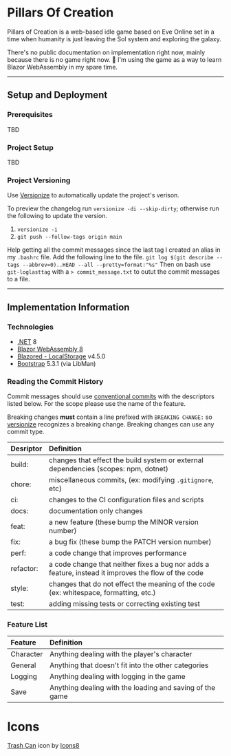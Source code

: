 # Pillars Of Creation
Pillars of Creation is a web-based idle game based on Eve Online set in a time when humanity is just leaving the Sol system and exploring the galaxy.

There's no public documentation on implementation right now, mainly because there is no game right now. 🙂  I'm using the game as a way to learn Blazor WebAssembly in my spare time.

---

## Setup and Deployment
### Prerequisites
TBD

### Project Setup
TBD

### Project Versioning
Use [Versionize](https://www.nuget.org/packages/Versionize/) to automatically update the project's verison.

To preview the changelog run `versionize -di --skip-dirty`; otherwise run the following to update the version.

1. `versionize -i`  
1. `git push --follow-tags origin main`

Help getting all the commit messages since the last tag I created an alias in my `.bashrc` file.  Add the following line to the file.
`git log $(git describe --tags --abbrev=0)..HEAD --all --pretty=format:"%s"`
Then on bash use `git-loglasttag` with a `> commit_message.txt` to outut the commit messages to a file.

---

## Implementation Information
### Technologies
* [.NET](https://dotnet.microsoft.com) 8
* [Blazor WebAssembly 8](https://docs.microsoft.com/en-us/aspnet/core/blazor/?view=aspnetcore-8.0)
* [Blazored - LocalStorage](https://www.nuget.org/packages/Blazored.LocalStorage/) v4.5.0
* [Bootstrap](https://getbootstrap.com) 5.3.1 (via LibMan)

### Reading the Commit History
Commit messages should use [conventional commits](https://www.conventionalcommits.org/en/v1.0.0/) with the descriptors listed below.  For the scope please use the name of the feature.

Breaking changes **must** contain a line prefixed with `BREAKING CHANGE:` so [versionize](https://www.nuget.org/packages/Versionize/) recognizes a breaking change.  Breaking changes can use any commit type.

| Desriptor | Definition                                                                                          |
| :-------- | :-------------------------------------------------------------------------------------------------- |
| build:    | changes that effect the build system or external dependencies (scopes: npm, dotnet)                 |
| chore:    | miscellaneous commits, (ex: modifying `.gitignore`, etc)                                            |
| ci:       | changes to the CI configuration files and scripts                                                   |
| docs:     | documentation only changes                                                                          |
| feat:     | a new feature (these bump the MINOR version number)                                                 |
| fix:      | a bug fix (these bump the PATCH version number)                                                     |
| perf:     | a code change that improves performance                                                             |
| refactor: | a code change that neither fixes a bug nor adds a feature, instead it improves the flow of the code |
| style:    | changes that do not effect the meaning of the code (ex: whitespace, formatting, etc.)               |
| test:     | adding missing tests or correcting existing test                                                    |

### Feature List

| Feature   | Definition                                               |
| :------   | :------------------------------------------------------- |
| Character | Anything dealing with the player's character             |
| General   | Anything that doesn't fit into the other categories      |
| Logging   | Anything dealing with logging in the game                |
| Save      | Anything dealing with the loading and saving of the game |



# Icons
<a target="_blank" href="https://icons8.com/icon/362/trash-can">Trash Can</a> icon by <a target="_blank" href="https://icons8.com">Icons8</a>